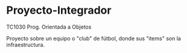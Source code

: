 # Proyecto-Integrador
TC1030 Prog. Orientada a Objetos

Proyecto sobre un equipo o "club" de fútbol, donde sus "items" son la infraestructura.
